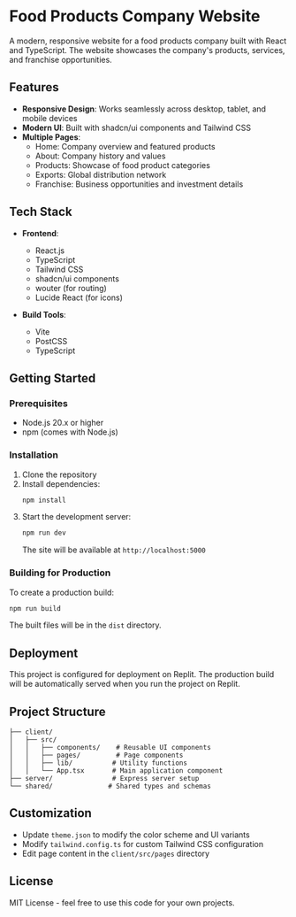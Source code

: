 # Food Products Company Website

A modern, responsive website for a food products company built with React and TypeScript. The website showcases the company's products, services, and franchise opportunities.

## Features

- **Responsive Design**: Works seamlessly across desktop, tablet, and mobile devices
- **Modern UI**: Built with shadcn/ui components and Tailwind CSS
- **Multiple Pages**:
  - Home: Company overview and featured products
  - About: Company history and values
  - Products: Showcase of food product categories
  - Exports: Global distribution network
  - Franchise: Business opportunities and investment details

## Tech Stack

- **Frontend**:
  - React.js
  - TypeScript
  - Tailwind CSS
  - shadcn/ui components
  - wouter (for routing)
  - Lucide React (for icons)

- **Build Tools**:
  - Vite
  - PostCSS
  - TypeScript

## Getting Started

### Prerequisites

- Node.js 20.x or higher
- npm (comes with Node.js)

### Installation

1. Clone the repository
2. Install dependencies:
   ```bash
   npm install
   ```
3. Start the development server:
   ```bash
   npm run dev
   ```
   The site will be available at `http://localhost:5000`

### Building for Production

To create a production build:

```bash
npm run build
```

The built files will be in the `dist` directory.

## Deployment

This project is configured for deployment on Replit. The production build will be automatically served when you run the project on Replit.

## Project Structure

```
├── client/
│   ├── src/
│   │   ├── components/    # Reusable UI components
│   │   ├── pages/         # Page components
│   │   ├── lib/          # Utility functions
│   │   └── App.tsx       # Main application component
├── server/               # Express server setup
└── shared/              # Shared types and schemas
```

## Customization

- Update `theme.json` to modify the color scheme and UI variants
- Modify `tailwind.config.ts` for custom Tailwind CSS configuration
- Edit page content in the `client/src/pages` directory

## License

MIT License - feel free to use this code for your own projects.
